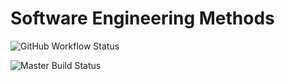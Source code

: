 # Software Engineering Methods
![GitHub Workflow Status](https://img.shields.io/github/workflow/status/WaiYan083/Project_possible/main.yml/develop?style=flat-square)

![Master Build Status](https://github.com/WaiYan083/Project_possible/workflows/build/badge.svg)

